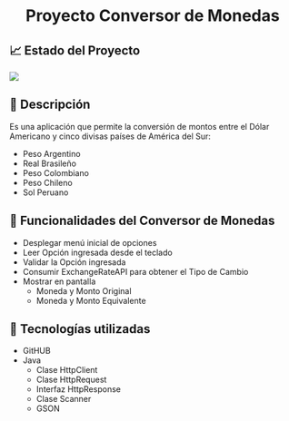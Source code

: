<h1 align="center">Proyecto Conversor de Monedas</h1>

## :chart_with_upwards_trend: Estado del Proyecto

<p align="left">
   <img src="https://img.shields.io/badge/ESTADO-PRIMERA%20VERSION%20PRODUCCION-blue">
</p>

## :satellite: Descripción
Es una aplicación que permite la conversión de montos entre el Dólar Americano y cinco divisas países de América del Sur:
* Peso Argentino
* Real Brasileño
* Peso Colombiano
* Peso Chileno
* Sol Peruano

## :hammer: Funcionalidades del Conversor de Monedas
* Desplegar menú inicial de opciones
* Leer Opción ingresada desde el teclado
* Validar la Opción ingresada
* Consumir ExchangeRateAPI para obtener el Tipo de Cambio
* Mostrar en pantalla
    * Moneda y Monto Original 
    * Moneda y Monto Equivalente

## :wrench: Tecnologías utilizadas
* GitHUB
* Java
    * Clase HttpClient
    * Clase HttpRequest
    * Interfaz HttpResponse
    * Clase Scanner 
    * GSON
